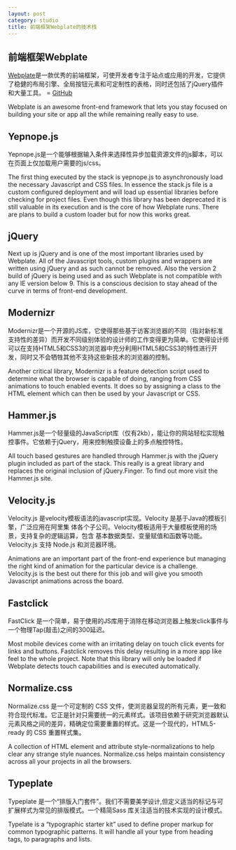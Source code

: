 ```yaml
---
layout: post
category: studio
title: 前端框架Webplate的技术栈
---
```


## 前端框架Webplate ##

[Webplate](http://getwebplate.com/)是一款优秀的前端框架，可使开发者专注于站点或应用的开发，它提供了稳健的布局引擎、全局按钮元素和可定制性的表格，同时还包括了jQuery插件和大量工具。 = [GitHub](https://github.com/chrishumboldt/webplate)

Webplate is an awesome front-end framework that lets you stay focused on building your site or app all the while remaining really easy to use.

## Yepnope.js ##

Yepnope.js是一个能够根据输入条件来选择性异步加载资源文件的js脚本，可以在页面上仅加载用户需要的js/css。

The first thing executed by the stack is yepnope.js to asynchronously load the necessary Javascript and CSS files. In essence the stack.js file is a custom configured deployment and will load up essential libraries before checking for project files. Even though this library has been deprecated it is still valuable in its execution and is the core of how Webplate runs. There are plans to build a custom loader but for now this works great.

## jQuery ##

Next up is jQuery and is one of the most important libraries used by Webplate. All of the Javascript tools, custom plugins and wrappers are written using jQuery and as such cannot be removed. Also the version 2 build of jQuery is being used and as such Webplate is not compatible with any IE version below 9. This is a conscious decision to stay ahead of the curve in terms of front-end development.

## Modernizr ##

Modernizr是一个开源的JS库，它使得那些基于访客浏览器的不同（指对新标准支持性的差异）而开发不同级别体验的设计师的工作变得更为简单。它使得设计师可以在支持HTML5和CSS3的浏览器中充分利用HTML5和CSS3的特性进行开发，同时又不会牺牲其他不支持这些新技术的浏览器的控制。

Another critical library, Modernizr is a feature detection script used to determine what the browser is capable of doing, ranging from CSS animations to touch enabled events. It does so by assigning a class to the HTML element which can then be used by your Javascript or CSS.

## Hammer.js ##

Hammer.js是一个轻量级的JavaScript库（仅有2kb），能让你的网站轻松实现触控事件。它依赖于jQuery，用来控制触摸设备上的多点触控特性。

All touch based gestures are handled through Hammer.js with the jQuery plugin included as part of the stack. This really is a great library and replaces the original inclusion of jQuery.Finger. To find out more visit the Hammer.js site.

## Velocity.js ##

Velocity.js 是velocity模板语法的javascript实现。Velocity 是基于Java的模板引擎，广泛应用在阿里集 体各个子公司。Velocity模板适用于大量模板使用的场景，支持复杂的逻辑运算，包含 基本数据类型、变量赋值和函数等功能。Velocity.js 支持 Node.js 和浏览器环境。

Animations are an important part of the front-end experience but managing the right kind of animation for the particular device is a challenge. Velocity.js is the best out there for this job and will give you smooth Javascript animations across the board.

## Fastclick ##

FastClick 是一个简单，易于使用的JS库用于消除在移动浏览器上触发click事件与一个物理Tap(敲击)之间的300延迟。

Most mobile devices come with an irritating delay on touch click events for links and buttons. Fastclick removes this delay resulting in a more app like feel to the whole project. Note that this library will only be loaded if Webplate detects touch capabilities and is executed automatically.

## Normalize.css ##

Normalize.css 是一个可定制的 CSS 文件，使浏览器呈现的所有元素，更一致和符合现代标准。它正是针对只需要统一的元素样式。该项目依赖于研究浏览器默认元素风格之间的差异，精确定位需要重置的样式。这是一个现代的，HTML5-ready 的 CSS 重置样式集。

A collection of HTML element and attribute style-normalizations to help clear any strange style nuances. Normalize.css helps maintain consistency across all your projects in all the browsers.

## Typeplate ##

Typeplate 是一个“排版入门套件”。我们不需要美学设计,但定义适当的标记与可扩展样式为常见的排版模式。一个精简Sass 库关注适当的技术实现的设计模式。

Typelate is a “typographic starter kit” used to define proper markup for common typographic patterns. It will handle all your type from heading tags, to paragraphs and lists.